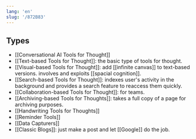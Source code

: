```yaml
---
lang: 'en'
slug: '/872B83'
---
```


## Types

- [[Conversational AI Tools for Thought]]
- [[Text-based Tools for Thought]]: the basic type of tools for thought.
- [[Visual-based Tools for Thought]]: add [[infinite canvas]] to text-based versions. involves and exploits [[spacial cognition]].
- [[Search-based Tools for Thought]]: indexes user's activity in the background and provides a search feature to reaccess them quickly.
- [[Collaboration-based Tools for Thought]]: for teams.
- [[Archiving-based Tools for Thoughts]]: takes a full copy of a page for archiving purposes.
- [[Handwriting Tools for Thoughts]]
- [[Reminder Tools]]
- [[Data Capturers]]
- [[Classic Blogs]]: just make a post and let [[Google]] do the job.
